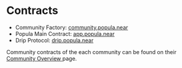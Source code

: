 # Contracts

* Community Factory: [community.popula.near ](https://nearblocks.io/address/community.popula.near)
* Popula Main Contract: [app.popula.near](https://nearblocks.io/address/app.popula.near)
* Drip Protocol: [drip.popula.near](https://nearblocks.io/address/drip.popula.near)

Community contracts of the each community can be found on their[ Community Overview ](../community-builders/community-analytics.md#community-overview)page.
